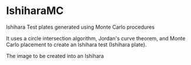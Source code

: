# IshiharaMC
Ishihara Test plates generated using Monte Carlo procedures

It uses a circle intersection algorithm, Jordan's curve theorem, and Monte Carlo placement to create an Ishihara test (Ishihara plate).

The image to be created into an Ishihara 
